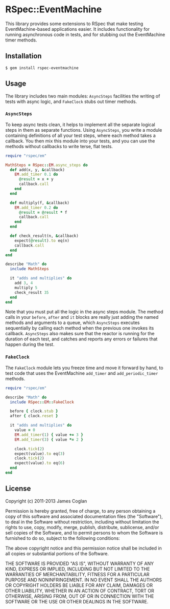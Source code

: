 # RSpec::EventMachine

This library provides some extensions to RSpec that make testing
EventMachine-based applications easier. It includes functionality for running
asynchronous code in tests, and for stubbing out the EventMachine timer methods.


## Installation

```
$ gem install rspec-eventmachine
```


## Usage

The library includes two main modules: `AsyncSteps` facilities the writing of
tests with async logic, and `FakeClock` stubs out timer methods.


### `AsyncSteps`

To keep async tests clean, it helps to implement all the separate logical steps
in them as separate functions. Using `AsyncSteps`, you write a module
containing definitions of all your test steps, where each method takes a
callback. You then mix this module into your tests, and you can use the methods
without callbacks to write terse, flat tests.

```rb
require "rspec/em"

MathSteps = RSpec::EM.async_steps do
  def add(x, y, &callback)
    EM.add_timer 0.1 do
      @result = x + y
      callback.call
    end
  end

  def multiply(f, &callback)
    EM.add_timer 0.2 do
      @result = @result * f
      callback.call
    end
  end

  def check_result(n, &callback)
    expect(@result).to eq(n)
    callback.call
  end
end

describe "Math" do
  include MathSteps

  it "adds and multiplies" do
    add 3, 4
    multiply 5
    check_result 35
  end
end
```

Note that you must put all the logic in the async steps module. The method calls
in your `before`, `after` and `it` blocks are really just adding the named
methods and arguments to a queue, which `AsyncSteps` executes sequentially by
calling each method when the previous one invokes its callback. `AsyncSteps`
also makes sure that the reactor is running for the duration of each test, and
catches and reports any errors or failures that happen during the test.


### `FakeClock`

The `FakeClock` module lets you freeze time and move it forward by hand, to test
code that uses the EventMachine `add_timer` and `add_periodic_timer` methods.

```rb
require "rspec/em"

describe "Math" do
  include RSpec::EM::FakeClock

  before { clock.stub }
  after { clock.reset }

  it "adds and multiplies" do
    value = 0
    EM.add_timer(1) { value += 3 }
    EM.add_timer(3) { value *= 2 }

    clock.tick(2)
    expect(value).to eq(3)
    clock.tick(2)
    expect(value).to eq(6)
  end
end
```


## License

Copyright (c) 2011-2013 James Coglan

Permission is hereby granted, free of charge, to any person obtaining a copy of
this software and associated documentation files (the "Software"), to deal in
the Software without restriction, including without limitation the rights to
use, copy, modify, merge, publish, distribute, sublicense, and/or sell copies of
the Software, and to permit persons to whom the Software is furnished to do so,
subject to the following conditions:

The above copyright notice and this permission notice shall be included in all
copies or substantial portions of the Software.

THE SOFTWARE IS PROVIDED "AS IS", WITHOUT WARRANTY OF ANY KIND, EXPRESS OR
IMPLIED, INCLUDING BUT NOT LIMITED TO THE WARRANTIES OF MERCHANTABILITY, FITNESS
FOR A PARTICULAR PURPOSE AND NONINFRINGEMENT. IN NO EVENT SHALL THE AUTHORS OR
COPYRIGHT HOLDERS BE LIABLE FOR ANY CLAIM, DAMAGES OR OTHER LIABILITY, WHETHER
IN AN ACTION OF CONTRACT, TORT OR OTHERWISE, ARISING FROM, OUT OF OR IN
CONNECTION WITH THE SOFTWARE OR THE USE OR OTHER DEALINGS IN THE SOFTWARE.

